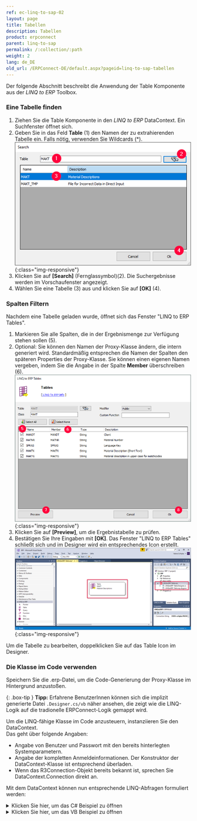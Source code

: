 ```yaml
---
ref: ec-linq-to-sap-02
layout: page
title: Tabellen
description: Tabellen
product: erpconnect
parent: linq-to-sap
permalink: /:collection/:path
weight: 2
lang: de_DE
old_url: /ERPConnect-DE/default.aspx?pageid=linq-to-sap-tabellen
---
```


Der folgende Abschnitt beschreibt die Anwendung der Table Komponente aus der *LINQ to ERP* Toolbox.

### Eine Tabelle finden 
1. Ziehen Sie die Table Komponente in den *LINQ to ERP* DataContext. Ein Suchfenster öffnet sich.
2. Geben Sie in das Feld **Table** (1) den Namen der zu extrahierenden Tabelle ein. Falls nötig, verwenden Sie Wildcards (*).
![LINQToERP-Tables-001](/img/content/LINQToERP-Tables-001.png){:class="img-responsive"}
3. Klicken Sie auf **[Search]** (Fernglassymbol)(2). Die Suchergebnisse werden im Vorschaufenster angezeigt.
4. Wählen Sie eine Tabelle (3) aus und klicken Sie auf **[OK]** (4).

### Spalten Filtern
Nachdem eine Tabelle geladen wurde, öffnet sich das Fenster "LINQ to ERP Tables".

1. Markieren Sie alle Spalten, die in der Ergebnismenge zur Verfügung stehen sollen (5).
2. Optional: Sie können den Namen der Proxy-Klasse ändern, die intern generiert wird. 
Standardmäßig entsprechen die Namen der Spalten den späteren Properties der Proxy-Klasse. 
Sie können einen eigenen Namen vergeben, indem Sie die Angabe in der Spalte **Member** überschreiben (6). 
![LINQToERP-Tables-002](/img/content/LINQToERP-Tables-002.png){:class="img-responsive"}
3. Klicken Sie auf **[Preview]**, um die Ergebnistabelle zu prüfen.
4. Bestätigen Sie Ihre Eingaben mit **[OK]**. Das Fenster "LINQ to ERP Tables" schließt sich und im Designer wird ein entsprechendes Icon erstellt.<br>
![LINQToERP-Tables-003](/img/content/LINQToERP-Tables-003.png){:class="img-responsive"}

Um die Tabelle zu bearbeiten, doppelklicken Sie auf das Table Icon im Designer.

### Die Klasse im Code verwenden
Speichern Sie die .erp-Datei, um die Code-Generierung der Proxy-Klasse im Hintergrund anzustoßen. 

{: .box-tip }
**Tipp:** Erfahrene BenutzerInnen können sich die implizit generierte Datei `.Designer.cs/vb` näher ansehen, die zeigt wie die LINQ-Logik auf die tradionelle ERPConnect-Logik gemappt wird.

Um die LINQ-fähige Klasse im Code anzusteuern, instanziieren Sie den DataContext. <br>
Das geht über folgende Angaben:
- Angabe von Benutzer und Passwort mit den bereits hinterlegten Systemparametern. 
- Angabe der kompletten Anmeldeinformationen. Der Konstruktor der DataContext-Klasse ist entsprechend überladen.
- Wenn das R3Connection-Objekt bereits bekannt ist, sprechen Sie DataContext.Connection direkt an. 
 
Mit dem DataContext können nun entsprechende LINQ-Abfragen formuliert werden: <br>
<details>
<summary>Klicken Sie hier, um das C# Beispiel zu öffnen</summary>
{% highlight csharp %}
static void Main(string[] args) 
{ 
   SAPContext sc = new SAPContext("TestUser", "SECRET01"); 
  
   var MyTexts = from t in sc.MAKTList 
             where t.MATNR.StartsWith("100") 
             && t.SPRAS == "D" 
             select t; 
  
   foreach (var MyText in MyTexts) 
      Console.WriteLine(MyText.MATNR + " " + MyText.MAKTX); 
   Console.WriteLine("Press any key to exit"); 
   Console.ReadLine(); 
}
{% endhighlight %}
</details>

<details>
<summary>Klicken Sie hier, um das VB Beispiel zu öffnen</summary>
{% highlight visualbasic %}
Sub Main() 
   Dim sc As New LINQTable.SAPContext("TestUser", "SECRET01") 
   Dim MyTexts = From t In sc.MAKTList _ 
            Where t.MATNR.StartsWith("100") _ 
            And t.SPRAS = "D" 
  
   For Each MyText In MyTexts 
      Console.WriteLine(MyText.MATNR & " " & _ 
      MyText.MAKTX) 
   Next 
  
   Console.WriteLine("Press any key to exit") 
   Console.ReadLine() 
End Sub
{% endhighlight %}
</details>
